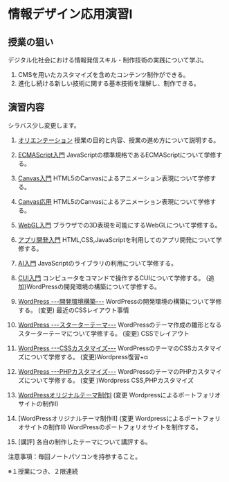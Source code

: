 # 情報デザイン応用演習I

## 授業の狙い

デジタル化社会における情報発信スキル・制作技術の実践について学ぶ。

1. CMSを用いたカスタマイズを含めたコンテンツ制作ができる。
2. 進化し続ける新しい技術に関する基本技術を理解し、制作できる。

## 演習内容
シラバス少し変更します。

1. [オリエンテーション](./ida_01.md)
授業の目的と内容、授業の進め方について説明する。

2. [ECMAScript入門](./ida_02.md)
JavaScriptの標準規格であるECMAScriptについて学修する。

3. [Canvas入門](./ida_03.md)
HTML5のCanvasによるアニメーション表現について学修する。

4. [Canvas応用](./ida_04.md)
HTML5のCanvasによるアニメーション表現について学修する。

5. [WebGL入門](./ida_05.md)
ブラウザでの3D表現を可能にするWebGLについて学修する。

6. [アプリ開発入門](./ida_06.md)
HTML,CSS,JavaScriptを利用してのアプリ開発について学修する。

7. [AI入門](./ida_07.md)
JavaScriptのライブラリの利用について学修する。

8. [CUI入門](./ida_08.md)
コンピュータをコマンドで操作するCUIについて学修する。
(追加)WordPressの開発環境の構築について学修する。

9. [WordPress ---開発環境構築---](./ida_09.md)
WordPressの開発環境の構築について学修する。
(変更) 最近のCSSレイアウト事情

10. [WordPress ---スターターテーマ---](./ida_10.md)
WordPressのテーマ作成の雛形となるスターターテーマについて学修する。
(変更) CSSでレイアウト

11. [WordPress ---CSSカスタマイズ---](./ida_11.md)
WordPressのテーマのCSSカスタマイズについて学修する。
(変更)Wordpress復習+α

12.  [WordPress ---PHPカスタマイズ---](./ida_12.md)
WordPressのテーマのPHPカスタマイズについて学修する。
(変更 )Wordpress CSS,PHPカスタマイズ

13. [WordPressオリジナルテーマ制作I](./ida_13.md) (変更 Wordpressによるポートフォリオサイトの制作I)
14. [WordPressオリジナルテーマ制作II] (変更 Wordpressによるポートフォリオサイトの制作II)
WordPressのポートフォリオサイトを制作する。

15. [講評]
各自の制作したテーマについて講評する。

注意事項：毎回ノートパソコンを持参すること。

※１授業につき、２限連続